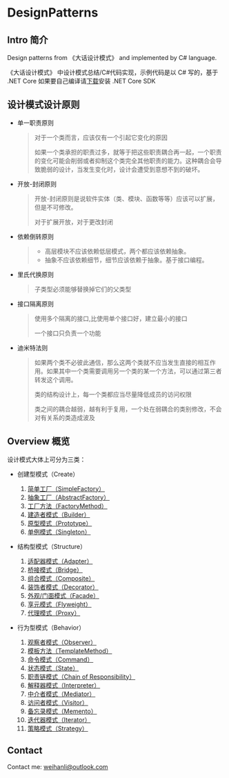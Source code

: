 # DesignPatterns

## Intro 简介

Design patterns from 《大话设计模式》 and implemented by C# language.

《大话设计模式》 中设计模式总结/C#代码实现，示例代码是以 C# 写的，基于 .NET Core 如果要自己编译请[下载](https://www.microsoft.com/net/download)安装 .NET Core SDK

## 设计模式设计原则

- 单一职责原则

    > 对于一个类而言，应该仅有一个引起它变化的原因
    >
    > 如果一个类承担的职责过多，就等于把这些职责耦合再一起，一个职责的变化可能会削弱或者抑制这个类完全其他职责的能力。这种耦合会导致脆弱的设计，当发生变化时，设计会遭受到意想不到的破坏。

- 开放-封闭原则

    > 开放-封闭原则是说软件实体（类、模块、函数等等）应该可以扩展，但是不可修改。
    >
    > 对于扩展开放，对于更改封闭

- 依赖倒转原则

    > - 高层模块不应该依赖低层模式，两个都应该依赖抽象。
    > - 抽象不应该依赖细节，细节应该依赖于抽象。基于接口编程。

- 里氏代换原则

    > 子类型必须能够替换掉它们的父类型

- 接口隔离原则

    > 使用多个隔离的接口,比使用单个接口好，建立最小的接口
    >
    > 一个接口只负责一个功能

- 迪米特法则

    > 如果两个类不必彼此通信，那么这两个类就不应当发生直接的相互作用。如果其中一个类需要调用另一个类的某一个方法，可以通过第三者转发这个调用。
    >
    > 类的结构设计上，每一个类都应当尽量降低成员的访问权限
    >
    > 类之间的耦合越弱，越有利于复用，一个处在弱耦合的类别修改，不会对有关系的类造成波及

## Overview 概览

设计模式大体上可分为三类：

- 创建型模式（Create）
    1. [简单工厂（SimpleFactory）](./CreatePattern/SimpleFactoryPattern)
    1. [抽象工厂（AbstractFactory）](./CreatePattern/AbstractFactoryPattern)
    1. [工厂方法（FactoryMethod）](./CreatePattern/FactoryMethodPattern)
    1. [建造者模式（Builder）](./CreatePattern/BuilderPattern)
    1. [原型模式（Prototype）](./CreatePattern/PrototypePattern)
    1. [单例模式（Singleton）](./CreatePattern/SingletonPattern)

- 结构型模式（Structure）
    1. [适配器模式（Adapter）](./StructurePattern/AdapterPattern)
    1. [桥接模式（Bridge）](./StructurePattern/BridgePattern)
    1. [组合模式（Composite）](./StructurePattern/CompositePattern)
    1. [装饰者模式（Decorator）](./StructurePattern/DecoratorPattern)
    1. [外观/门面模式（Facade）](./StructurePattern/FacadePattern)
    1. [享元模式（Flyweight）](./StructurePattern/FlyweightPattern)
    1. [代理模式（Proxy）](./StructurePattern/ProxyPattern)

- 行为型模式（Behavior）
    1. [观察者模式（Observer）](./BehaviorPattern/ObserverPattern)
    1. [模板方法（TemplateMethod）](./BehaviorPattern/TemplateMethodPattern)
    1. [命令模式（Command）](./BehaviorPattern/CommandPattern)
    1. [状态模式（State）](./BehaviorPattern/StatePattern)
    1. [职责链模式（Chain of Responsibility）](./BehaviorPattern/ChainOfResponsibilityPattern)
    1. [解释器模式（Interpreter）](./BehaviorPattern/InterpreterPattern)
    1. [中介者模式（Mediator）](./BehaviorPattern/MediatorPattern)
    1. [访问者模式（Visitor）](./BehaviorPattern/VisitorPattern)
    1. [备忘录模式（Memento）](./BehaviorPattern/MementoPattern)
    1. [迭代器模式（Iterator）](./BehaviorPattern/IteratorPattern)
    1. [策略模式（Strategy）](./BehaviorPattern/StrategyPattern)

## Contact

Contact me: <weihanli@outlook.com>
